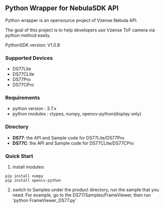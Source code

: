 ## Python Wrapper for NebulaSDK API

Python wrapper is an opensource project of Vzense Nebula API.

The goal of this project is to help developers use Vzense ToF camera via python method easily.

PythonSDK version: V1.0.8

### Supported Devices

- DS77Lite 
- DS77CLite
- DS77Pro  
- DS77CPro  

### Requirements

- python version : 3.7.x
- python modules : ctypes, numpy, opencv-python(display only)

### Directory

- **DS77**: the API and Sample code for DS77Lite/DS77Pro
- **DS77C**: the API and Sample code for DS77CLite/DS77CPro

### Quick Start

1. install modules:
```	 
pip install numpy
pip install opencv-python 
```
2. switch to Samples under the product directory, run the sample that you need. 
For example, go to the DS77/Samples/FrameViewer, then run 'python FrameViewer_DS77.py'
